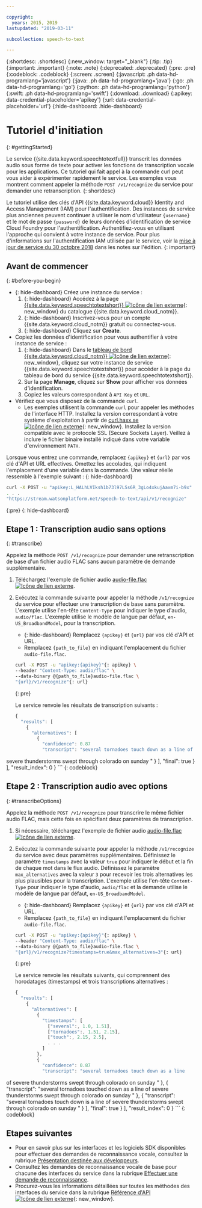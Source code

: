 ```yaml
---

copyright:
  years: 2015, 2019
lastupdated: "2019-03-11"

subcollection: speech-to-text

---
```


{:shortdesc: .shortdesc}
{:new_window: target="_blank"}
{:tip: .tip}
{:important: .important}
{:note: .note}
{:deprecated: .deprecated}
{:pre: .pre}
{:codeblock: .codeblock}
{:screen: .screen}
{:javascript: .ph data-hd-programlang='javascript'}
{:java: .ph data-hd-programlang='java'}
{:go: .ph data-hd-programlang='go'}
{:python: .ph data-hd-programlang='python'}
{:swift: .ph data-hd-programlang='swift'}
{:download: .download}
{:apikey: data-credential-placeholder='apikey'}
{:url: data-credential-placeholder='url'}
{:hide-dashboard: .hide-dashboard}

# Tutoriel d'initiation
{: #gettingStarted}

Le service {{site.data.keyword.speechtotextfull}} transcrit les données audio sous forme de texte pour activer les fonctions de transcription vocale pour les applications. Ce tutoriel qui fait appel à la commande curl peut vous aider à expérimenter rapidement le service. Les exemples vous montrent comment appeler la méthode `POST /v1/recognize` du service pour demander une retranscription.
{: shortdesc}

Le tutoriel utilise des clés d'API {{site.data.keyword.cloud}} Identity and Access Management (IAM) pour l'authentification. Des instances de service plus anciennes peuvent continuer à utiliser le nom d'utilisateur `{username}` et le mot de passe `{password}` de leurs données d'identification de service Cloud Foundry pour l'authentification. Authentifiez-vous en utilisant l'approche qui convient à votre instance de service. Pour plus d'informations sur l'authentification IAM utilisée par le service, voir la [mise à jour de service du 30 octobre 2018](/docs/services/speech-to-text/release-notes.html#October2018b) dans les notes sur l'édition.
{: important}

## Avant de commencer
{: #before-you-begin}

- {: hide-dashboard}  Créez une instance du service :
    1.  {: hide-dashboard} Accédez à la page [{{site.data.keyword.speechtotextshort}} ![Icône de lien externe](../../icons/launch-glyph.svg "Icône de lien externe")](https://{DomainName}/catalog/services/speech-to-text){: new_window} du catalogue {{site.data.keyword.cloud_notm}}.
    1.  {: hide-dashboard} Inscrivez-vous pour un compte {{site.data.keyword.cloud_notm}} gratuit ou connectez-vous.
    1.  {: hide-dashboard} Cliquez sur **Create**.
-   Copiez les données d'identification pour vous authentifier à votre instance de service :
    1.  {: hide-dashboard} Dans le [tableau de bord {{site.data.keyword.cloud_notm}} ![Icône de lien externe](../../icons/launch-glyph.svg "Icône de lien externe")](https://{DomainName}/dashboard/apps){: new_window}, cliquez sur votre instance de service {{site.data.keyword.speechtotextshort}} pour accéder à la page du tableau de bord du service {{site.data.keyword.speechtotextshort}}.
    1.  Sur la page **Manage**, cliquez sur **Show** pour afficher vos données d'identification.
    1.  Copiez les valeurs correspondant à `API Key` et `URL`.
-   Vérifiez que vous disposez de la commande `curl`.
    -   Les exemples utilisent la commande `curl` pour appeler les méthodes de l'interface HTTP. Installez la version correspondant à votre système d'exploitation à partir de [curl.haxx.se ![Icône de lien externe](../../icons/launch-glyph.svg "Icône de lien externe")](https://curl.haxx.se/){: new_window}. Installez la version compatible avec le protocole SSL (Secure Sockets Layer). Veillez à inclure le fichier binaire installé indiqué dans votre variable d'environnement `PATH`.

Lorsque vous entrez une commande, remplacez `{apikey}` et `{url}` par vos clé d'API et URL effectives. Omettez les accolades, qui indiquent l'emplacement d'une variable dans la commande. Une valeur réelle ressemble à l'exemple suivant :
{: hide-dashboard}

```bash
curl -X POST -u "apikey:L_HALhLVIksh1b73l97LSs6R_3gLo4xkujAaxm7i-b9x"
. . .
"https://stream.watsonplatform.net/speech-to-text/api/v1/recognize"
```
{:pre}
{: hide-dashboard}

## Etape 1 : Transcription audio sans options
{: #transcribe}

Appelez la méthode `POST /v1/recognize` pour demander une retranscription de base d'un fichier audio FLAC sans aucun paramètre de demande supplémentaire.

1.  Téléchargez l'exemple de fichier audio <a target="_blank" href="https://watson-developer-cloud.github.io/doc-tutorial-downloads/speech-to-text/audio-file.flac" download="audio-file.flac">audio-file.flac <img src="../../icons/launch-glyph.svg" alt="Icône de lien externe" title="Icône de lien externe"></a>.
1.  Exécutez la commande suivante pour appeler la méthode `/v1/recognize` du service pour effectuer une transcription de base sans paramètre. L'exemple utilise l'en-tête `Content-Type` pour indiquer le type d'audio, `audio/flac`. L'exemple utilise le modèle de langue par défaut, `en-US_BroadbandModel`, pour la transcription.
    -   {: hide-dashboard} Remplacez `{apikey}` et `{url}` par vos clé d'API et URL.
    -   Remplacez `{path_to_file}` en indiquant l'emplacement du fichier `audio-file.flac`.

    ```bash
    curl -X POST -u "apikey:{apikey}"{: apikey} \
    --header "Content-Type: audio/flac" \
    --data-binary @{path_to_file}audio-file.flac \
    "{url}/v1/recognize"{: url}
    ```
    {: pre}

    Le service renvoie les résultats de transcription suivants :

    ```javascript
    {
      "results": [
        {
          "alternatives": [
            {
              "confidence": 0.87
              "transcript": "several tornadoes touch down as a line of
severe thunderstorms swept through colorado on sunday "
            }
          ],
          "final": true
        }
      ],
      "result_index": 0
    }
    ```
    {: codeblock}

## Etape 2 : Transcription audio avec options
{: #transcribeOptions}

Appelez la méthode `POST /v1/recognize` pour transcrire le même fichier audio FLAC, mais cette fois en spécifiant deux paramètres de transcription.

1.  Si nécessaire, téléchargez l'exemple de fichier audio <a target="_blank" href="https://watson-developer-cloud.github.io/doc-tutorial-downloads/speech-to-text/audio-file.flac" download="audio-file.flac">audio-file.flac <img src="../../icons/launch-glyph.svg" alt="Icône de lien externe" title="Icône de lien externe"></a>.
1.  Exécutez la commande suivante pour appeler la méthode `/v1/recognize` du service avec deux paramètres supplémentaires. Définissez le paramètre `timestamps` avec la valeur `true` pour indiquer le début et la fin de chaque mot dans le flux audio. Définissez le paramètre `max_alternatives` avec la valeur `3` pour recevoir les trois alternatives les plus plausibles pour la transcription. L'exemple utilise l'en-tête `Content-Type` pour indiquer le type d'audio, `audio/flac` et la demande utilise le modèle de langue par défaut, `en-US_BroadbandModel`.
    -   {: hide-dashboard} Remplacez `{apikey}` et `{url}` par vos clé d'API et URL.
    -   Remplacez `{path_to_file}` en indiquant l'emplacement du fichier `audio-file.flac`.

    ```bash
    curl -X POST -u "apikey:{apikey}"{: apikey} \
    --header "Content-Type: audio/flac" \
    --data-binary @{path_to_file}audio-file.flac \
    "{url}/v1/recognize?timestamps=true&max_alternatives=3"{: url}
    ```
    {: pre}

    Le service renvoie les résultats suivants, qui comprennent des horodatages (timestamps) et trois transcriptions alternatives :

    ```javascript
    {
      "results": [
        {
          "alternatives": [
            {
              "timestamps": [
                ["several":, 1.0, 1.51],
                ["tornadoes":, 1.51, 2.15],
                ["touch":, 2.15, 2.5],
                . . .
              ]
            },
            {
              "confidence": 0.87
              "transcript": "several tornadoes touch down as a line
of severe thunderstorms swept through colorado on sunday "
            },
            {
              "transcript": "several tornadoes touched down as a line
of severe thunderstorms swept through colorado on sunday "
            },
            {
              "transcript": "several tornadoes touch down is a line
of severe thunderstorms swept through colorado on sunday "
            }
          ],
          "final": true
        }
      ],
      "result_index": 0
    }
    ```
    {: codeblock}

## Etapes suivantes

-   Pour en savoir plus sur les interfaces et les logiciels SDK disponibles pour effectuer des demandes de reconnaissance vocale, consultez la rubrique [Présentation destinée aux développeurs](/docs/services/speech-to-text/developer-overview.html).
-   Consultez les demandes de reconnaissance vocale de base pour chacune des interfaces du service dans la rubrique [Effectuer une demande de reconnaissance](/docs/services/speech-to-text/basic-request.html).
-   Procurez-vous les informations détaillées sur toutes les méthodes des interfaces du service dans la rubrique [Référence d'API ![Icône de lien externe](../../icons/launch-glyph.svg "Icône de lien externe")](https://{DomainName}/apidocs/speech-to-text){: new_window}.
